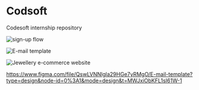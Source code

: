 # Codsoft
Codesoft internship repository



![sign-up flow](https://github.com/BS14192227/Codsoft/assets/116246061/3c887ae8-31e9-4fde-94b2-2c4c6a6cd67c)

![E-mail template](https://github.com/BS14192227/Codsoft/assets/116246061/3bda38de-dd8e-4056-a5a6-8a462e825ce9)

![Jewellery e-commerce website](https://github.com/BS14192227/Codsoft/assets/116246061/1446b0f1-ca4d-42e2-923e-aab9846d5110)


https://www.figma.com/file/QswLVNNlgla29HGe7yRMgO/E-mail-template?type=design&node-id=0%3A1&mode=design&t=MWJxiObKFL1sI61W-1

